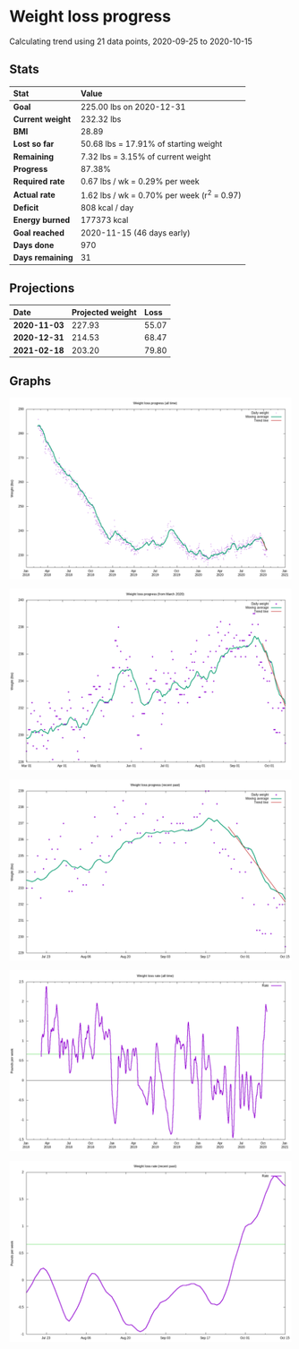 # Weight loss progress

Calculating trend using 21 data points, 2020-09-25 to 2020-10-15

## Stats

Stat|Value
:-|:-
**Goal**|225.00 lbs on 2020-12-31
**Current weight**|232.32 lbs
**BMI**|28.89
**Lost so far**|50.68 lbs = 17.91% of starting weight
**Remaining**|7.32 lbs =  3.15% of current  weight
**Progress**|87.38%
**Required rate**|0.67 lbs / wk = 0.29% per week
**Actual rate**|1.62 lbs / wk = 0.70% per week  (r<sup>2</sup> = 0.97)
**Deficit**|808 kcal / day
**Energy burned**|177373 kcal
**Goal reached**|2020-11-15 (46 days early)
**Days done**|970
**Days remaining**|31

## Projections

Date|Projected weight|Loss
:-|:-|:-
**2020-11-03**|227.93|55.07
**2020-12-31**|214.53|68.47
**2021-02-18**|203.20|79.80

## Graphs

![](weight-graph-alltime.png)

![](weight-graph-covid.png)

![](weight-graph-recent.png)

![](rate-graph-alltime.png)

![](rate-graph-recent.png)
